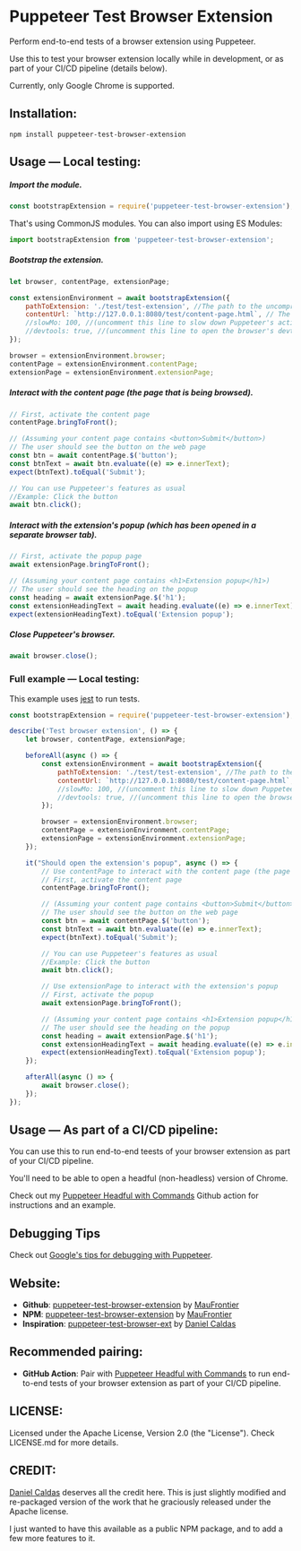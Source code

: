 # Puppeteer Test Browser Extension

Perform end-to-end tests of a browser extension using Puppeteer.

Use this to test your browser extension locally while in development, or as part of your CI/CD pipeline (details below).

Currently, only Google Chrome is supported.

## Installation:

```shell
npm install puppeteer-test-browser-extension
```

## Usage — Local testing:

##### Import the module.

```javascript
const bootstrapExtension = require('puppeteer-test-browser-extension');
```

That's using CommonJS modules. You can also import using ES Modules:

```javascript
import bootstrapExtension from 'puppeteer-test-browser-extension';
```

##### Bootstrap the extension.

```javascript
let browser, contentPage, extensionPage;

const extensionEnvironment = await bootstrapExtension({
	pathToExtension: './test/test-extension', //The path to the uncompressed extension's folder. It shouldn't be a ZIP file.
	contentUrl: `http://127.0.0.1:8080/test/content-page.html`, // The URL of the content page that is being browsed
	//slowMo: 100, //(uncomment this line to slow down Puppeteer's actions)
	//devtools: true, //(uncomment this line to open the browser's devtools)
});

browser = extensionEnvironment.browser;
contentPage = extensionEnvironment.contentPage;
extensionPage = extensionEnvironment.extensionPage;
```

##### Interact with the content page (the page that is being browsed).

```javascript
// First, activate the content page
contentPage.bringToFront();

// (Assuming your content page contains <button>Submit</button>)
// The user should see the button on the web page
const btn = await contentPage.$('button');
const btnText = await btn.evaluate((e) => e.innerText);
expect(btnText).toEqual('Submit');

// You can use Puppeteer's features as usual
//Example: Click the button
await btn.click();
```

##### Interact with the extension's popup (which has been opened in a separate browser tab).

```javascript
// First, activate the popup page
await extensionPage.bringToFront();

// (Assuming your content page contains <h1>Extension popup</h1>)
// The user should see the heading on the popup
const heading = await extensionPage.$('h1');
const extensionHeadingText = await heading.evaluate((e) => e.innerText);
expect(extensionHeadingText).toEqual('Extension popup');
```

##### Close Puppeteer's browser.

```javascript
await browser.close();
```

### Full example — Local testing:

This example uses [jest](https://www.npmjs.com/package/jest) to run tests.

```javascript
const bootstrapExtension = require('puppeteer-test-browser-extension');

describe('Test browser extension', () => {
	let browser, contentPage, extensionPage;

	beforeAll(async () => {
		const extensionEnvironment = await bootstrapExtension({
			pathToExtension: './test/test-extension', //The path to the uncompressed extension's folder. It shouldn't be a ZIP file.
			contentUrl: `http://127.0.0.1:8080/test/content-page.html`, // The URL of the content page that is being browsed
			//slowMo: 100, //(uncomment this line to slow down Puppeteer's actions)
			//devtools: true, //(uncomment this line to open the browser's devtools)
		});

		browser = extensionEnvironment.browser;
		contentPage = extensionEnvironment.contentPage;
		extensionPage = extensionEnvironment.extensionPage;
	});

	it("Should open the extension's popup", async () => {
		// Use contentPage to interact with the content page (the page that is being browsed)
		// First, activate the content page
		contentPage.bringToFront();

		// (Assuming your content page contains <button>Submit</button>)
		// The user should see the button on the web page
		const btn = await contentPage.$('button');
		const btnText = await btn.evaluate((e) => e.innerText);
		expect(btnText).toEqual('Submit');

		// You can use Puppeteer's features as usual
		//Example: Click the button
		await btn.click();

		// Use extensionPage to interact with the extension's popup
		// First, activate the popup
		await extensionPage.bringToFront();

		// (Assuming your content page contains <h1>Extension popup</h1>)
		// The user should see the heading on the popup
		const heading = await extensionPage.$('h1');
		const extensionHeadingText = await heading.evaluate((e) => e.innerText);
		expect(extensionHeadingText).toEqual('Extension popup');
	});

	afterAll(async () => {
		await browser.close();
	});
});
```

## Usage — As part of a CI/CD pipeline:

You can use this to run end-to-end teests of your browser extension as part of your CI/CD pipeline.

You'll need to be able to open a headful (non-headless) version of Chrome.

Check out my [Puppeteer Headful with Commands](https://github.com/marketplace/actions/puppeteer-headful-with-commands) Github action for instructions and an example.

## Debugging Tips

Check out [Google's tips for debugging with Puppeteer](https://developers.google.com/web/tools/puppeteer/debugging).

## Website:

- **Github**: [puppeteer-test-browser-extension](https://github.com/maufrontier/puppeteer-test-browser-extension) by [MauFrontier](https://github.com/maufrontier)
- **NPM**: [puppeteer-test-browser-extension](https://www.npmjs.com/package/puppeteer-test-browser-extension) by [MauFrontier](https://www.npmjs.com/~maufrontier)
- **Inspiration**: [puppeteer-test-browser-ext](https://github.com/tweak-extension/puppeteer-test-browser-ext) by [Daniel Caldas](https://github.com/danielcaldas)

## Recommended pairing:

- **GitHub Action**: Pair with [Puppeteer Headful with Commands](https://github.com/marketplace/actions/puppeteer-headful-with-commands) to run end-to-end tests of your browser extension as part of your CI/CD pipeline.

## LICENSE:

Licensed under the Apache License, Version 2.0 (the "License"). Check LICENSE.md for more details.

## CREDIT:

[Daniel Caldas](https://github.com/danielcaldas) deserves all the credit here. This is just slightly modified and re-packaged version of the work that he graciously released under the Apache license.

I just wanted to have this available as a public NPM package, and to add a few more features to it.
